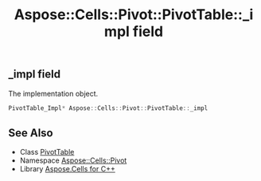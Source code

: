 ﻿---
title: Aspose::Cells::Pivot::PivotTable::_impl field
linktitle: _impl
second_title: Aspose.Cells for C++ API Reference
description: 'Aspose::Cells::Pivot::PivotTable::_impl field. The implementation object in C++.'
type: docs
weight: 18100
url: /cpp/aspose.cells.pivot/pivottable/_impl/
---
## _impl field


The implementation object.

```cpp
PivotTable_Impl* Aspose::Cells::Pivot::PivotTable::_impl
```

## See Also

* Class [PivotTable](../)
* Namespace [Aspose::Cells::Pivot](../../)
* Library [Aspose.Cells for C++](../../../)
